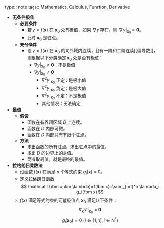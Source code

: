 type:: note
tags:: Mathematics, Calculus, Function, Derivative

- **无条件极值**
	- **必要条件**
		- 若 $y=f(\bm x)$ 在 $\bm x_0$ 处有极值，如果 $\nabla y$ 存在，则 $\left.\nabla y\right|_{\bm x_0}=\bm 0$。
		- 此时 $\bm x_0$ 是驻点。
	- **充分条件**
		- 设 $y=f(\bm x)$ 在 $\bm x_0$ 的某邻域内连续，且有一阶和二阶连续[[偏导数]]，则根据以下分类确定 $\bm x_0$ 处是否有极值：
			- $\left.\nabla y\right|_{\bm x_0}\ne \bm 0$：不是极值
			- $\left.\nabla y\right|_{\bm x_0}\ne \bm 0$
				- $\left.\nabla^2 y\right|_{\bm x_0}$ 正定：是极小值
				- $\left.\nabla^2 y\right|_{\bm x_0}$ 负定：是极大值
				- $\left.\nabla^2 y\right|_{\bm x_0}$ 不定：不是极值
				- 其他情况：无法确定
- **最值**
	- **假设**
		- 函数在有界闭区域 $D$ 上连续。
		- 函数在 $D$ 内部可微。
		- 函数在 $D$ 内部只有有限个驻点。
	- **方法**
		- 求出函数的所有驻点，求出驻点中的最值。
		- 求出 $D$ 的边界上的最值。
		- 两者取最值，就是最终的最值。
- **拉格朗日乘数法**
	- 设函数 $f(\bm x)$ 在满足 $n$ 个等式约束 $g_i(\bm x)=0$。
	- 定义拉格朗日函数
	  $$
	  \mathcal L(\bm x,\bm \lambda)=f(\bm x)+\sum_{i=1}^n \lambda_i g_i(\bm x)
	  $$
	- $f(x)$ 满足等式约束的可能极值点 $\bm x_0$ 满足以下条件：
	  $$
	  \left.\nabla_{\bm x} \mathcal L\right|_{\bm x_0}=\bm 0
	  $$
	  $$
	  g_i(\bm x_0)=0\ (i\in [1, n], i\in \mathrm N^*)
	  $$